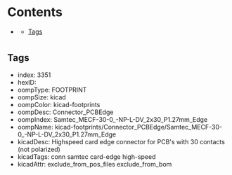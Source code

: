 



Contents
========

* [](#)
	* [Tags](#tags)

# 

## Tags

- index: 3351
- hexID: 
- oompType: FOOTPRINT
- oompSize: kicad
- oompColor: kicad-footprints
- oompDesc: Connector_PCBEdge
- oompIndex: Samtec_MECF-30-0_-NP-L-DV_2x30_P1.27mm_Edge
- oompName: kicad-footprints/Connector_PCBEdge/Samtec_MECF-30-0_-NP-L-DV_2x30_P1.27mm_Edge
- kicadDesc: Highspeed card edge connector for PCB's with 30 contacts (not polarized)
- kicadTags: conn samtec card-edge high-speed
- kicadAttr: exclude_from_pos_files exclude_from_bom
